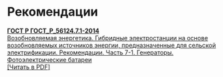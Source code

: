 # Рекомендации

<b>[ГОСТ Р ГОСТ_Р_56124.7.1-2014](~/gost_mds/ГОСТ_Р_56124.7.1-2014.md)</b><br/>[Возобновляемая энергетика. Гибридные электростанции на основе возобновляемых источников энергии, предназначенные для сельской электрификации. Рекомендации. Часть 7-1. Генераторы. Фотоэлектрические батареи](~/gost_mds/ГОСТ_Р_56124.7.1-2014.md)<br/><a onclick="openFileCallback('https://standartgost.ru/g/ГОСТ_Р_56124.7.1-2014.pdf', 'ГОСТ_Р_56124.7.1-2014.pdf');" href="#">[Читать в PDF]</a>